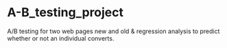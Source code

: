 # A-B_testing_project
A/B testing for two web pages new and old &amp; regression analysis to predict whether or not an individual converts.

